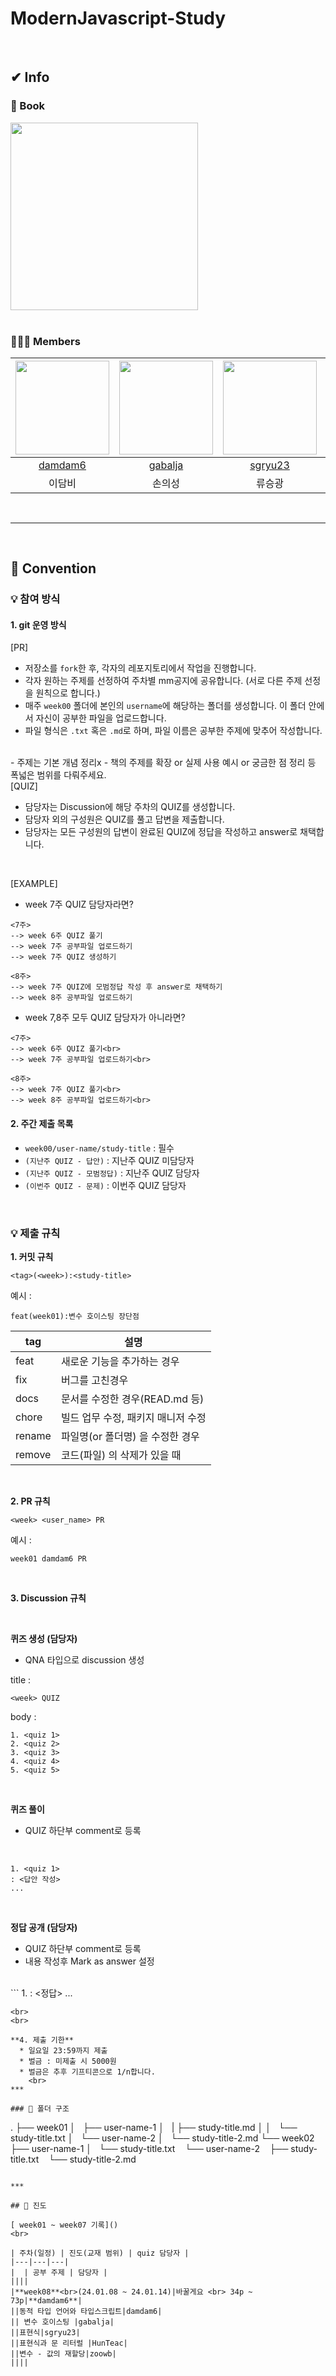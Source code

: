 # ModernJavascript-Study
<br>

## ✔ Info

### 📕 Book

<img src="https://github.com/damdam6/ModernJavascript-Study/assets/47710007/9aba00f7-f3cd-46e2-b0b8-88edbe827002" width="300">
<br>
<br>

### 🧑‍🤝‍🧑 Members

|<img src="https://avatars.githubusercontent.com/u/47710007?v=4" width="150"> |<img src="https://avatars.githubusercontent.com/u/80046476?v=4"  width="150">|<img src="https://avatars.githubusercontent.com/u/139521783?v=4"  width="150">| <img src="https://avatars.githubusercontent.com/u/135293451?v=4" width="150">| <img src="https://avatars.githubusercontent.com/u/73322485?v=4" width="150"> |
|:---:|:---:|:---:|:---:|:---:|
|[damdam6](https://github.com/damdam6)|[gabalja](https://github.com/gabalja) | [sgryu23](https://github.com/sgryu23) | [HunTeac](https://github.com/HunTeac) |[zoowb](https://github.com/zoowb) |
|이담비|손의성|류승광|한재훈|최지우|

<br>

---
<br>


## 📢 Convention

### 💡 참여 방식

#### 1. git 운영 방식

[PR]
- 저장소를 `fork`한 후, 각자의 레포지토리에서 작업을 진행합니다.
- 각자 원하는 주제를 선정하여 주차별 mm공지에 공유합니다. (서로 다른 주제 선정을 원칙으로 합니다.)
- 매주 `week00` 폴더에 본인의 `username`에 해당하는 폴더를 생성합니다. 이 폴더 안에서 자신이 공부한 파일을 업로드합니다.
- 파일 형식은 `.txt` 혹은 `.md`로 하며, 파일 이름은 공부한 주제에 맞추어 작성합니다.
<br>
- 주제는 기본 개념 정리x
- 책의 주제를 확장 or 실제 사용 예시 or 궁금한 점 정리 등 폭넓은 범위를 다뤄주세요.

<br>
[QUIZ]<br>

- 담당자는 Discussion에 해당 주차의 QUIZ를 생성합니다.
- 담당자 외의 구성원은 QUIZ를 풀고 답변을 제출합니다.
- 담당자는 모든 구성원의 답변이 완료된 QUIZ에 정답을 작성하고 answer로 채택합니다.<br>
<br>

[EXAMPLE]
<br>

- week 7주 QUIZ 담당자라면?<br>
```
<7주>
--> week 6주 QUIZ 풀기
--> week 7주 공부파일 업로드하기
--> week 7주 QUIZ 생성하기

<8주>
--> week 7주 QUIZ에 모범정답 작성 후 answer로 채택하기
--> week 8주 공부파일 업로드하기
```

- week 7,8주 모두 QUIZ 담당자가 아니라면?<br>
```
<7주>
--> week 6주 QUIZ 풀기<br>
--> week 7주 공부파일 업로드하기<br>

<8주>
--> week 7주 QUIZ 풀기<br>
--> week 8주 공부파일 업로드하기<br>
```




#### 2. 주간 제출 목록 <br>
- `week00/user-name/study-title` : 필수
- `(지난주 QUIZ - 답안)` : 지난주 QUIZ 미담당자
- `(지난주 QUIZ - 모범정답)` : 지난주 QUIZ 담당자
- `(이번주 QUIZ - 문제)` : 이번주 QUIZ 담당자

<br>


### 💡 제출 규칙

**1. 커밋 규칙**
```
<tag>(<week>):<study-title>
```
예시 :
``` 
feat(week01):변수 호이스팅 장단점
```
|tag | 설명 |
|---|---|
| feat | 새로운 기능을 추가하는 경우 | 
fix | 버그를 고친경우
docs | 문서를 수정한 경우(READ.md 등)
chore | 빌드 업무 수정, 패키지 매니저 수정
rename | 파일명(or 폴더명) 을 수정한 경우
remove | 코드(파일) 의 삭제가 있을 때

<br>

**2. PR 규칙**

```
<week> <user_name> PR
```
예시 :
``` 
week01 damdam6 PR
```
<br>

**3. Discussion 규칙**

<br>

**퀴즈 생성 (담당자)**
- QNA 타입으로 discussion 생성<br>

title :

```
<week> QUIZ
```
body : 
```
1. <quiz 1>
2. <quiz 2>
3. <quiz 3>
4. <quiz 4>
5. <quiz 5>
```
<br>

**퀴즈 풀이**
- QUIZ 하단부 comment로 등록

<br>

```
1. <quiz 1>
: <답안 작성>
...

```
<br>

**정답 공개 (담당자)**
- QUIZ 하단부 comment로 등록
- 내용 작성후 Mark as answer 설정
<br>
```
1. <quiz 1>
: <정답>
...

```
<br>
<br>

**4. 제출 기한**
  * 일요일 23:59까지 제출
  * 벌금 : 미제출 시 5000원
  * 벌금은 추후 기프티콘으로 1/n합니다.
    <br>
***

### 🔎 폴더 구조

 ```
 .
 ├── week01
 │   ├── user-name-1
 │   |   ├── study-title.md
 │   │   └── study-title.txt
 │   └── user-name-2
 │       └── study-title-2.md
 └── week02
     ├── user-name-1
     │   └── study-title.txt
     └── user-name-2
         ├── study-title.txt
         └── study-title-2.md
 ```

***

## 📢 진도

[ week01 ~ week07 기록]()
<br>

| 주차(일정) | 진도(교재 범위) | quiz 담당자 |
|---|---|---|
|  | 공부 주제 | 담당자 |
||||
|**week08**<br>(24.01.08 ~ 24.01.14)|바꿀게요 <br> 34p ~ 73p|**damdam6**|
||동적 타입 언어와 타입스크립트|damdam6|
|| 변수 호이스팅 |gabalja|
||표현식|sgryu23|
||표현식과 문 리터럴 |HunTeac|
||변수 - 값의 재할당|zoowb|
||||